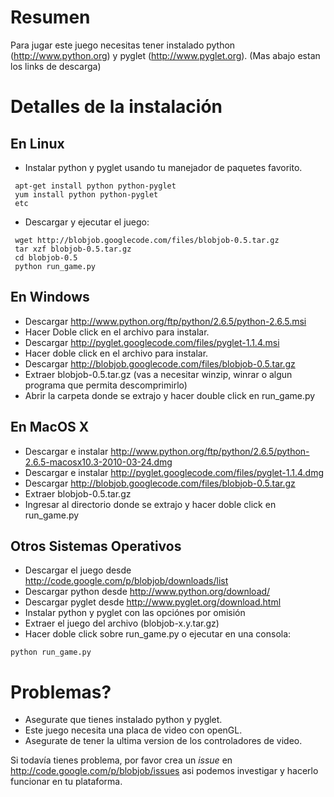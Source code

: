 # Resumen #

Para jugar este juego necesitas tener instalado python (http://www.python.org) y pyglet (http://www.pyglet.org). (Mas abajo estan los links de descarga)


# Detalles de la instalación #

## En Linux ##
  * Instalar python y pyglet usando tu manejador de paquetes favorito.
```
 apt-get install python python-pyglet
 yum install python python-pyglet
 etc
```
  * Descargar y ejecutar el juego:
```
 wget http://blobjob.googlecode.com/files/blobjob-0.5.tar.gz
 tar xzf blobjob-0.5.tar.gz
 cd blobjob-0.5
 python run_game.py

```

## En Windows ##
  * Descargar http://www.python.org/ftp/python/2.6.5/python-2.6.5.msi
  * Hacer Doble click en el archivo para instalar.
  * Descargar http://pyglet.googlecode.com/files/pyglet-1.1.4.msi
  * Hacer doble click en el archivo para instalar.
  * Descargar http://blobjob.googlecode.com/files/blobjob-0.5.tar.gz
  * Extraer blobjob-0.5.tar.gz (vas a necesitar winzip, winrar o algun programa que permita descomprimirlo)
  * Abrir la carpeta donde se extrajo y hacer double click en run\_game.py

## En MacOS X ##
  * Descargar e instalar http://www.python.org/ftp/python/2.6.5/python-2.6.5-macosx10.3-2010-03-24.dmg
  * Descargar e instalar http://pyglet.googlecode.com/files/pyglet-1.1.4.dmg
  * Descargar http://blobjob.googlecode.com/files/blobjob-0.5.tar.gz
  * Extraer blobjob-0.5.tar.gz
  * Ingresar al directorio donde se extrajo y hacer doble click en run\_game.py

## Otros Sistemas Operativos ##

  * Descargar el juego desde http://code.google.com/p/blobjob/downloads/list
  * Descargar python desde http://www.python.org/download/
  * Descargar pyglet desde http://www.pyglet.org/download.html
  * Instalar python y pyglet con las opciónes por omisión
  * Extraer el juego del archivo (blobjob-x.y.tar.gz)
  * Hacer doble click sobre run\_game.py o ejecutar en una consola:
```
python run_game.py
```

# Problemas? #

  * Asegurate que tienes instalado python y pyglet.
  * Este juego necesita una placa de video con openGL.
  * Asegurate de tener la ultima version de los controladores de video.

Si todavía tienes problema, por favor crea un _issue_ en http://code.google.com/p/blobjob/issues asi podemos investigar y hacerlo funcionar en tu plataforma.